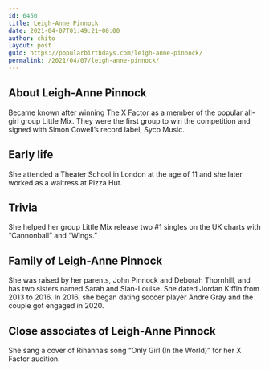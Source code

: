 ```yaml
---
id: 6450
title: Leigh-Anne Pinnock
date: 2021-04-07T01:49:21+00:00
author: chito
layout: post
guid: https://popularbirthdays.com/leigh-anne-pinnock/
permalink: /2021/04/07/leigh-anne-pinnock/
---
```

<!--Content-->


          
          
## About Leigh-Anne Pinnock



  Became known after winning The X Factor as a member of the popular all-girl group Little Mix. They were the first group to win the competition and signed with Simon Cowell&#8217;s record label, Syco Music.

                
                
## Early life



  She attended a Theater School in London at the age of 11 and she later worked as a waitress at Pizza Hut.

                
                
## Trivia



  She helped her group Little Mix release two #1 singles on the UK charts with &#8220;Cannonball&#8221; and &#8220;Wings.&#8221;

                
                
## Family of Leigh-Anne Pinnock



  She was raised by her parents, John Pinnock and Deborah Thornhill, and has two sisters named Sarah and Sian-Louise. She dated Jordan Kiffin from 2013 to 2016. In 2016, she began dating soccer player Andre Gray and the couple got engaged in 2020. 

                
                
## Close associates of Leigh-Anne Pinnock



  She sang a cover of Rihanna&#8217;s song &#8220;Only Girl (In the World)&#8221; for her X Factor audition. 

          
          